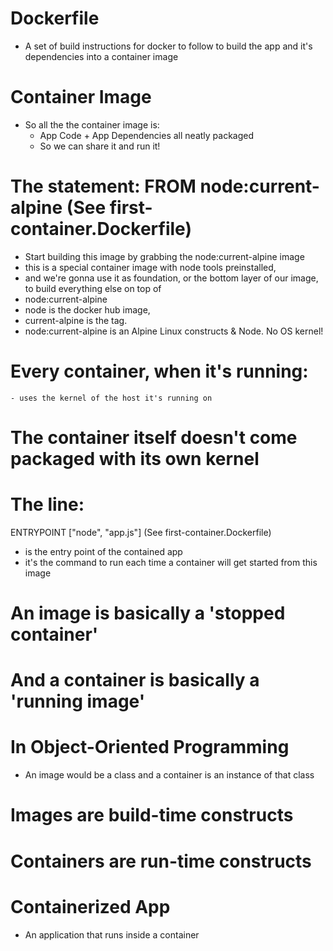 # Dockerfile

- A set of build instructions for docker to follow to build the app and it's dependencies into a container image

# Container Image

- So all the the container image is:
  - App Code + App Dependencies all neatly packaged
  - So we can share it and run it!

# The statement: FROM node:current-alpine (See first-container.Dockerfile)

- Start building this image by grabbing the node:current-alpine image
- this is a special container image with node tools preinstalled,
- and we're gonna use it as foundation, or the bottom layer of our image, to build everything else on top of
- node:current-alpine
- node is the docker hub image,
- current-alpine is the tag.
- node:current-alpine is an Alpine Linux constructs & Node. No OS kernel!

# Every container, when it's running:

    - uses the kernel of the host it's running on

# The container itself doesn't come packaged with its own kernel

# The line:

ENTRYPOINT ["node", "app.js"] (See first-container.Dockerfile)

- is the entry point of the contained app
- it's the command to run each time a container will get started from this image

# An image is basically a 'stopped container'

# And a container is basically a 'running image'

# In Object-Oriented Programming

- An image would be a class and a container is an instance of that class

# Images are build-time constructs

# Containers are run-time constructs

# Containerized App

- An application that runs inside a container
